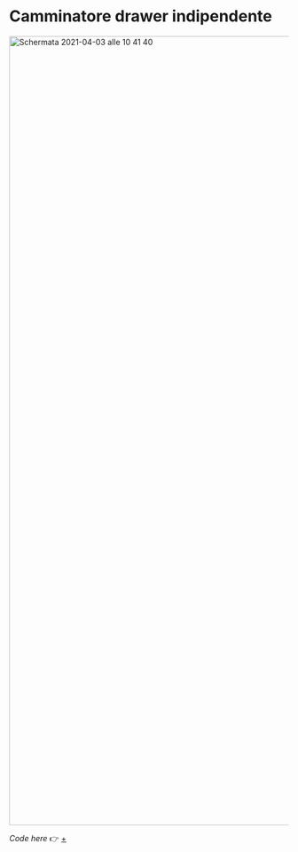 # Camminatore drawer indipendente

<img width="1424" alt="Schermata 2021-04-03 alle 10 41 40" src="https://user-images.githubusercontent.com/76476647/113473337-5a284e80-9469-11eb-968b-cee44be37a75.png">

_Code here_ :point_right: [+](https://editor.p5js.org/Lucilla/full/rLL64Eppv)
